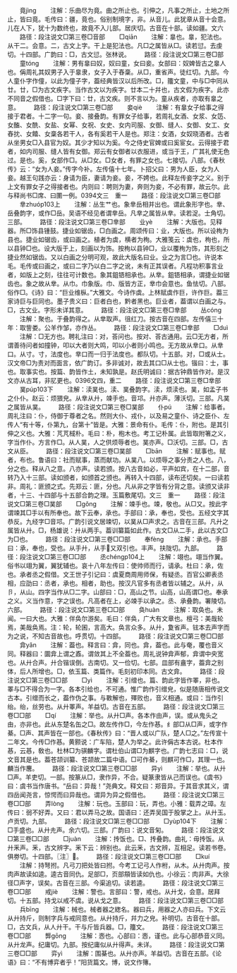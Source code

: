 <!-- { "loadSidebar": true } -->
　　竟jìnɡ
　　注解：乐曲尽为竟。曲之所止也。引伸之，凡事之所止，土地之所止，皆曰竟。毛传曰：疆，竟也。俗别制境字，非。从音儿。此犹章从音十会意。儿在人下，犹十为数终也，故竟不入儿部。居庆切。古音在十部。读如疆。文六
　　路径：段注说文□第三卷□音部
　　□qiān
　　注解：辠也。辠，犯法也。从干二。会意。二，古文上字。干上是犯法也。凡□之属皆从□。读若愆。去虔切。十四部。广韵曰：□，古文愆。张林说。
　　路径：段注说文□第三卷□部
　　童tónɡ
　　注解：男有辠曰奴，奴曰童，女曰妾。女部曰：奴婢皆古之辠人也。偁周礼其奴男子入于辠隶，女子入于舂稾。从□，重省声。徒红切。九部。今人童仆字作僮，以此为僮子字，葢经典皆汉以后所改。□，籒文童，中与□中同从廿。廿，□为古文疾字。当作古文以为疾字。廿本二十幷也，古文假为疾字。此亦不同音之假借也。□字下曰：廿，古文疾。则不言以为。童从疾者，亦取有辠之意。
　　路径：段注说文□第三卷□部
　　妾qiè
　　注解：有辠女子给事之得接于君者。十二字一句。妾、接叠韵。有罪女子给事，若周礼女酒、女浆、女笾、女醢、女酰、女盐、女幂、女祝、女史、女内司服、女御、缝人、女御、女工、女舂抌、女饎、女稾各若干人，各有奚若干人是也。郑注：女酒，女奴晓酒者。古者从坐男女□入县官为奴。其少才知以为奚。今之侍史官婢或曰奚宦女。云得接于君者，如内司服、缝人皆有女御。郑云有女御者以衣服进，或当于王，广其礼使无色过。是也。奚，女部作□。从□女。□女者，有罪之女也。七接切。八部。《春秋传》云：“女为人妾。”传字今补。左传僖十七年。卜招父曰：男为人臣，女为人妾。越王句践亦云：身请为臣，妻请为妾。妾，不娉也。此释左传妾字之义。别于上文有罪女子之得接者也。内则曰：聘则为妻，奔则为妾，不必有罪，故云尔。此与释尚书□席、曰圛一例。0394文三　重一
　　路径：段注说文□第三卷□部
　　丵zhuóp103上
　　注解：丛生艹也。象丵岳相并出也。谓此象形字也。丵、岳叠韵字，或作□岳。吴语不经见者谓丵岳。凡丵之属皆从丵。读若浞。士角切。三部。
　　路径：段注说文□第三卷□丵部
　　业yè
　　注解：大版也。见释器。所□饰县锺鼓。捷业如锯齿，□白画之。周颂传曰：业，大版也。所以设栒为县也。捷业如锯齿，或曰画之。植者为虡，横者为栒。大雅笺云：虡也，栒也，所以县钟□也。设大版于上，刻画以为饰。按栒以县钟□，业以覆栒为饰，其形刻之捷业然如锯齿。又以白画之分明可观，故此大版名曰业。业之为言□也。许说本毛。毛传或曰画之，或曰二字乃以白二字之讹，未有正其误者。凡程功积事言业者，如版上之刻，往往可计数也。象其鉏铻相承也。从丵。鉏铻相承，谓捷业如锯齿也。象之故从丵。从巾。巾象版。巾、版皆方正，丵巾会意也。鱼怯切。八部。俗作□。《诗》曰：“巨业维枞。”大雅文。今诗作虡。上林赋虡作巨，许作巨。葢三家诗巨与巨同也。墨子贵义曰：巨者白也，黔者黑也。巨业者，葢谓以白画之与。□，古文业。字形未详其意。
　　路径：段注说文□第三卷□丵部
　　丛cónɡ
　　注解：聚也。于叠韵得之。从丵取声。徂红刀。按古音在四部。左传僖三十年：取訾娄。公羊作邹，亦作丛。
　　路径：段注说文□第三卷□丵部
　　□duì
　　注解：□无方也。聘礼注曰：对，荅问也。按对、荅古通用。云□无方者，所谓善待问者如撞钟，叩以大者则大鸣，叩以小者则小鸣也。无方故从丵口。从丵口。从寸。寸，法度也。丵口而一归于法度也。都队切。十五部。对，□或从士。汉文帝□为责对而面言，依广韵订。多非诚对，故去其口□从士也。锴曰：士，事也。取事实也。按篇、韵皆作土，未知孰是。赵氏明诚曰：据古钟鼎皆作对。是汉文亦从古耳，非肊更也。0396文四，重二
　　路径：段注说文□第三卷□丵部
　　菐púp103下
　　注解：渎菐也。渎、菐叠韵字。渎，烦渎也。菐，如孟子书之仆仆。赵云：烦猥皃。从丵从廾，竦手也。音邛。廾亦声。薄沃切。三部。凡菐之属皆从菐。
　　路径：段注说文□第三卷□菐部
　　仆pú
　　注解：给事者。周礼注曰：仆，侍御于尊者之名。然则大仆、戎仆，以及易之童仆、诗之臣仆、左传人“有十等，仆第九，台第十”皆是。大雅：景命有仆。毛传：仆，附也。是其引伸之义也。大雅：芃芃棫朴。毛曰：朴，枹木也。考工记朴属。此皆取附箸之义，字当作仆。方言作□。从人菐，人之供烦辱者也。菐亦声。□沃切。三部。□，古文从臣。
　　路径：段注说文□第三卷□菐部
　　□bān
　　注解：赋事也。赋者，布也。鲁语曰：社而赋事，蒸而献功。从菐八。以烦辱之事分责之人也。八，分之也。释从八之意。八亦声。读若颁。按八古音如必，平声如宾，在十二部，音转乃入十三部。读如颁者，如颁首之颁也。再转入十四部，读布还切矣。一曰读若非。周礼：匪颁之式。先郑云：匪，分也。凡从非之字皆有分背之意。读颁又读非者，十三、十四部与十五部合韵之理。玉篇敷尾切。文三　重一
　　路径：段注说文□第三卷□菐部
　　□ɡǒnɡ
　　注解：竦手也。竦，敬也。从□又。按此字谓竦其□手以有所奉也。故下云奉，承也。手部曰：承，奉也，受也。五经文字其恭反。九经字□音邛。广韵引说文居竦切，以菐从□声求之。古音在三部。凡廾之属皆从廾。□，杨雄说：廾从两手。葢训纂篇如此作。古文□从二手，此以古文□为□也。
　　路径：段注说文□第三卷□□部
　　奉fènɡ
　　注解：承也。手部曰：承，奉也，受也。从手廾，从手又双引也。丰声。扶陇切。九部。
　　路径：段注说文□第三卷□□部
　　丞chénɡp104上
　　注解：翊也。翊当作翼。俗书以翊为翼，翼犹辅也。哀十八年左传曰：使帅师而行，请承。杜曰：承，佐也。承者丞之假借。文王世子引记曰：虞夏商周用师保，有疑丞。百官公卿表丞相，应劭曰：丞者，承也。相者，助也。按汉凡官多有丞者皆以辅之。从廾，从卪，从山。四字当作从□二字。山部曰：□，高山之节。山高，山高谓□也。奉承之义。义当作意，字之误也。凡高者在上，必竦手以承之。丞、承叠韵。署陵切。六部。
　　路径：段注说文□第三卷□□部
　　奂huàn
　　注解：取奂也。未闻。一曰大也。大雅：伴奂尔游矣。毛曰：伴奂，广大有文章也。檀弓：美哉轮焉，美哉奂焉。注：轮，轮囷，言高大。奂言众多。从廾，夐省声。铉本去声字而为之说，不知古音故也。呼贯切。十四部。
　　路径：段注说文□第三卷□□部
　　弇yǎn
　　注解：葢也。释言曰：弇，同也。弇，葢也。此与奄，覆也音义同。释器曰：圜弇上谓之鼒。谓敛其上不全葢也。周礼说钟弇声郁，弇谓中央宽也。从廾合声。廾合锴误倒。古南切。又一俭切。七部。皿部有盦字，葢弇之别体，后人所增也。□，依玉篇、类篇作。毛刻初印本同。古文弇。
　　路径：段注说文□第三卷□□部
　　□yì
　　注解：引缯也。篇、韵此字皆作睪，非也。睪与□不得合为一字。各本引给也，不可通。惟广韵作引缯皃，似是随唐相传说文古本。引缯而长之，葢作伪之事。与斁解也，殬败也，音义相通。或曰：当作引绐。绐，丝劳也。从廾睪声。羊益切。古音在五部。
　　路径：段注说文□第三卷□□部
　　□qí
　　注解：举也。从廾□声。各本作由声，误。或从鬼头之甶，亦非也。此从东楚名缶之□。故左传作□，今左作惎。纟部□从□声，或字作綦。□声、其声皆在一部也。《春秋传》曰：“晋人或以广队，楚人□之。”左传宣十二年文。今传□作惎。黄颢说：广车陷，楚人为举之。此许偁古本古说。杜本作惎，云惎，敎也。杜林□为骐麟字。谓杜伯山谓□为麒字也。广韵七志曰：□，说文音其是也。葢苍颉训纂、苍颉故二篇中语。□可作綦，则麒可作□，其理一也。麟当作麐。
　　路径：段注说文□第三卷□□部
　　异yì
　　注解：举也。从廾□声。羊吏切。一部。按篆从□，隶作异，不合。疑篆隶皆从己而误也。《虞书》曰：虞书当作唐书。“岳曰：异哉！”尧典文。释文曰：郑音异。于其音求其义，谓四岳闻尧言，惊愕而曰异哉也。谓异为异之假借也。
　　路径：段注说文□第三卷□□部
　　弄lònɡ
　　注解：玩也。玉部曰：玩，弄也。小雅：载弄之璋。左传曰：弱不好弄。又曰：君以弄马之故。国语曰：还弄吴国于股掌之上。从廾玉。卢贡切。九部。
　　路径：段注说文□第三卷□□部
　　□yùp104下
　　注解：□手盛也。从廾圥声。余六切。三部。广韵曰：说文音匊。
　　路径：段注说文□第三卷□□部
　　□juàn
　　注解：抟饭也。□、抟叠韵。曲礼：毋抟饭。从廾釆声。釆，古文辨字。釆下云：辨别也。此云釆，古文辨，互相足。读若书卷。俱劵切。十四部。〖注〗。
　　路径：段注说文□第三卷□□部
　　□kuí
　　注解：持弩拊。凡弓刀把处皆曰拊。今考工记弓人作柎，从木。从廾肉声。按肉声故读如逵。逵古音同仇。足部□，页部頯皆读如仇也。小徐云：肉非声。大徐径□声字，误矣。古音在三部。今渠追切。读若逵。
　　路径：段注说文□第三卷□□部
　　戒jiè
　　注解：警也。言部曰：警，戒也。从廾戈，会意。居拜切。十五部。持戈以戒不虞。说从戈之意。
　　路径：段注说文□第三卷□□部
　　兵bīnɡ
　　注解：械也。械者器之緫名。器曰兵，用器之人亦曰兵。下文云从廾持斤，则制字兵与戒同意也。从廾持斤，幷力之皃。补明切。古音在十部。□，古文兵，从人廾干。干与斤皆兵器。□，籒文。
　　路径：段注说文□第三卷□□部
　　龏ɡōnɡ
　　注解：悫也。心部曰：悫，谨也。此与心部恭音义同。从廾龙声。纪庸切。九部。按纪庸似从廾得声。未详。
　　路径：段注说文□第三卷□□部
　　弈yì
　　注解：围棊也。从廾亦声。羊益切。古音在五部。《论语》曰：“不有博弈者乎！”阳货篇文。博，说文作簙。
